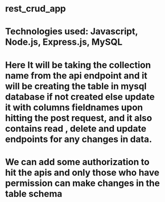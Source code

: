 # rest_crud_app
# Technologies used: Javascript, Node.js, Express.js, MySQL
# Here It will be taking the collection name from the api endpoint and it will be creating the table in mysql database if not created else update it with columns fieldnames upon hitting the post request, and it also contains read , delete and update endpoints for any changes in data.
# We can add some authorization to hit the apis and only those who have permission can make changes in the table schema
